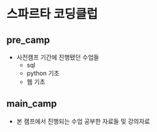 # 스파르타 코딩클럽

## pre_camp
- 사전캠프 기간에 진행됐던 수업들
  - sql
  - python 기초
  - 웹 기초
 

## main_camp
- 본 캠프에서 진행되는 수업 공부한 자료들 및 강의자료
